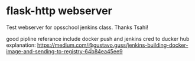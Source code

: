 # flask-http webserver
Test webserver for opsschool jenkins class. Thanks Tsahi!

good pipline referance include docker push and jenkins cred to ducker hub explanation:
https://medium.com/@gustavo.guss/jenkins-building-docker-image-and-sending-to-registry-64b84ea45ee9
#
